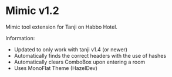 # Mimic v1.2
Mimic tool extension for Tanji on Habbo Hotel.

Information:
- Updated to only work with tanji v1.4 (or newer)
- Automatically finds the correct headers with the use of hashes
- Automatically clears ComboBox upon entering a room
- Uses MonoFlat Theme (HazelDev)
